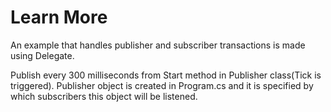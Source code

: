 # Learn More

An example that handles publisher and subscriber transactions is made using Delegate.

Publish every 300 milliseconds from Start method in Publisher class(Tick is triggered). 
Publisher object is created in Program.cs and it is specified by which subscribers this object will be listened.
